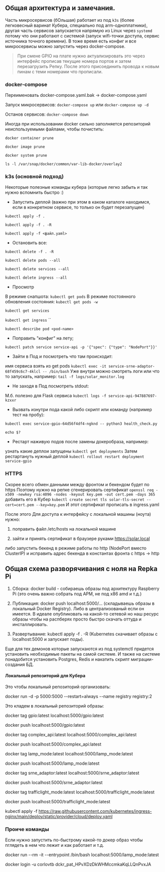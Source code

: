 ## Общая архитектура и замечания.
Часть микросервисов (бОльшая) работает из под `k3s` (более легковесный варинат Кубера, специально под arm-одноплатники), другая часть сервисов запускается напрямую из Linux через `systemd` потому что они работают с системой (запуск wifi-точки доступа, сервис источника точного времени). В тоже время есть конфиг и все микросервисы можно запустить через docker-compose.

>При смене GPIO на плате нужно актуализировать это через интерфейс прописав текущие номера портов и затем перезагрузить Репку. После этого присоединить провода к новым пинам с теми номерами что прописали.



### docker-compose
Переименовать docker-compose.yaml.bak -> docker-compose.yaml
  
Запуск микросервисов:
```docker-compose up```
или
```docker-compose up -d```

Останов сервисов:
```docker-compose down```


Иногда при использовании docker сильно заполняется репозиторий неиспользуемыми файлами, чтобы почистить:
```
docker container prune

docker image prune

docker system prune

ls -l /var/snap/docker/common/var-lib-docker/overlay2
```
  


### k3s (основной подход)
Некоторые полезные команды кубера (которые легко забыть и так нужно вспомнить быстро :)


* Запустить деплой (важно при этом в каком каталоге находимся, если в конкретном сервисе, то только он будет перезапущен)

```kubectl apply -f . ```

``kubectl apply -f . -R``

``kubectl apply -f <файл.yaml>``  

* Остановить все:

``kubectl delete -f . -R``

``kubectl delete pods --all``

``kubectl delete services --all``

``kubectl delete ingress --all``  
  
* Просмотр

В режиме снапшота:
``kubectl get pods``
В режиме постоянного обновления состояния:
``kubectl get pods -w``

``kubectl get services``

``kubectl get ingress``
``
  
``kubectl describe pod <pod-name>``


* Поправить "конфиг" на лету;

``kubectl patch service service-api -p '{"spec": {"type": "NodePort"}}'``


* Зайти в Под и посмотреть что там происходит:

имя сервиса взять из get pods
``kubectl exec -it service-srne-adaptor-68f459c6c7-4klcl -- /bin/bash``
Уже внутри можно смотреть логи или что то запускать, например:
``tail -f logs/solar_monitor.log``

  

* Не заходя в Под посмотреть stdout:

М.б. полезно для Flask сервиса
``kubectl logs -f service-api-947887697-kzxxr``

  

* Вызвать изнутри пода какой либо скрипт или команду (например тест на пробу):

``kubectl exec service-gpio-64d56f4df4-ngknd -- python3 health_check.py``

``echo $?``

  

* Рестарт наживую подов после замены докеробраза, например:

узнать какие деплои запущены
``kubectl get deployments``
Затем рестартануть нужный деплой
``kubectl rollout restart deployment service-gpio``

  
  

### HTTPS
Скорее всего обмен данными между фронтом и бекендом будет по https
Поэтому нужно на репке сгенерировать сертификат
``openssl req -x509 -newkey rsa:4096 -nodes -keyout key.pem -out cert.pem -days 365``
добавить его в Кубер
``kubectl create secret tls solar-tls-secret --cert=cert.pem --key=key.pem``
И этот сертификат прописать в ingress.yaml

После этого
Для доступа к интерфейсу с локальной машины (ноута) нужно: 

1. поправить файл /etc/hosts на локальной машине

2. зайти и принять сертификат в браузере руками  https://solar.local


либо запустить бекенд в режиме работы по http (NodePort вместо ClusterIP) и исправить адрес бекенда  в константах фронта с https -> http
  



## Общая схема разворячивания с ноля на Repka Pi

1. Сборка: docker build - собираешь образы под архитектуру Raspberry Pi (это очень важно собрать под АРМ, не под x86 amd и т.д.)

2. Публикация: docker push localhost:5000/... (складываешь образы в локальный Docker Registry).
Либо в централизованый если он имеется.
В идеале опубликовать на какой-то сетевой но наш ресурс образы чтобы на распберях просто быстро скачать оттуда и инсталлировать.

3. Развертывание: kubectl apply -f . -R (Kubernetes скачивает образы с localhost:5000 и запускает поды).

Еще для тех демонов которые запускаются из под systemctl придется установить необходимые пакеты на самой системе.
И также на системе понадобится установить Postgres, Redis и накатить скрипт миграции-создания БД.

 
#### Локальный репозиторий для Кубера

  

Это чтобы локальный репозиторий организовать:

docker run -d -p 5000:5000 --restart=always --name registry registry:2

Это кладем в локальный репозиторий образы:

docker tag gpio:latest localhost:5000/gpio:latest

docker push localhost:5000/gpio:latest


docker tag complex_api:latest localhost:5000/complex_api:latest

docker push localhost:5000/complex_api:latest

  
  

docker tag lamp_mode:latest localhost:5000/lamp_mode:latest

docker push localhost:5000/lamp_mode:latest

  

docker tag srne_adaptor:latest localhost:5000/srne_adaptor:latest

docker push localhost:5000/srne_adaptor:latest

  

docker tag trafficlight_mode:latest localhost:5000/trafficlight_mode:latest

docker push localhost:5000/trafficlight_mode:latest


kubectl apply -f https://raw.githubusercontent.com/kubernetes/ingress-nginx/main/deploy/static/provider/cloud/deploy.yaml

  
  
### Проиче команды

Если нужно запустить по-быстрому какой-то докер образ чтобы пглядеть в нем что лежит и как работает и т.д.

docker run --rm -it --entrypoint /bin/bash localhost:5000/lamp_mode:latest












docker login -u corlovtb
dckr_pat_HPvXDzDkWHMccmkaKqLLQnPvxJA
